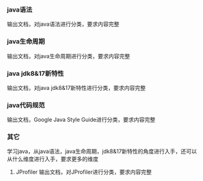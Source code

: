 ### java语法
输出文档，对java语法进行分类，要求内容完整
### java生命周期
输出文档，对java生命周期进行分类，要求内容完整
### java jdk8&17新特性
输出文档，对java jdk8&17新特性进行分类，要求内容完整
### java代码规范
输出文档，Google Java Style Guide进行分类，要求内容完整
### 其它
学习java，从java语法，java生命周期，jdk8&17新特性的角度进行入手，还可以从什么维度进行入手，要求更多的维度
1. JProfiler
    输出文档，对JProfiler进行分类，要求内容完整